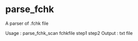 # parse_fchk
A parser of .fchk file

Usage : parse_fchk_scan fchkfile step1 step2
Output : txt file
